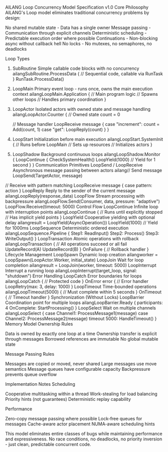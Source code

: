 AILANG Loop Concurrency Model Specification v1.0
Core Philosophy
AILANG's Loop model eliminates traditional concurrency problems by design:

No shared mutable state - Data has a single owner
Message passing - Communication through explicit channels
Deterministic scheduling - Predictable execution order where possible
Continuations - Non-blocking async without callback hell
No locks - No mutexes, no semaphores, no deadlocks

Loop Types
1. SubRoutine
Simple callable code blocks with no concurrency
ailangSubRoutine.ProcessData {
    // Sequential code, callable via RunTask
}
RunTask.ProcessData()
2. LoopMain
Primary event loop - runs once, owns the main execution context
ailangLoopMain.Application {
    // Main program logic
    // Spawns other loops
    // Handles primary coordination
}
3. LoopActor
Isolated actors with owned state and message handling
ailangLoopActor.Counter {
    // Owned state
    count = 0
    
    // Message handler
    LoopReceive message {
        case "increment": count = Add(count, 1)
        case "get": LoopReply(count)
    }
}
4. LoopStart
Initialization before main execution
ailangLoopStart.SystemInit {
    // Runs before LoopMain
    // Sets up resources
    // Initializes actors
}
5. LoopShadow
Background continuous loops
ailangLoopShadow.Monitor {
    LoopContinue {
        CheckSystemHealth()
        LoopYield(1000)  // Yield for 1 second
    }
}
Communication Primitives
LoopSend / LoopReceive
Asynchronous message passing between actors
ailang// Send message
LoopSend(TargetActor, message)

// Receive with pattern matching
LoopReceive message {
    case pattern: action
}
LoopReply
Reply to the sender of the current message
ailangLoopReply(response_data)
LoopFlow
Stream processing with backpressure
ailangLoopFlow.Send(Consumer, data, pressure: "adaptive")
LoopFlow.Receive(timeout: 5000)
Control Flow
LoopContinue
Infinite loop with interruption points
ailangLoopContinue {
    // Runs until explicitly stopped
    // Has implicit yield points
}
LoopYield
Cooperative yielding with optional delay
ailangresult = LoopYield(AsyncOperation())
LoopYield(1000)  // Yield for 1000ms
LoopSequence
Deterministic ordered execution
ailangLoopSequence.Pipeline {
    Step1: ReadInput()
    Step2: Process()
    Step3: WriteOutput()
}
LoopTransaction
Atomic operations with rollback
ailangLoopTransaction {
    // All operations succeed or all fail
    UpdateRecord(A)
    UpdateRecord(B)
} OnFailure {
    // Rollback handler
}
Lifecycle Management
LoopSpawn
Dynamic loop creation
ailangworker = LoopSpawn(LoopActor.Worker, initial_state)
LoopJoin
Wait for loop completion
ailangresult = LoopJoin(worker, timeout: 5000)
LoopInterrupt
Interrupt a running loop
ailangLoopInterrupt(target_loop, signal: "shutdown")
Error Handling
LoopCatch
Error boundaries for loops
ailangLoopCatch {
    // Protected code
} OnError error {
    // Error handler
    LoopRetry(max: 3, delay: 1000)
}
LoopTimeout
Time-bounded operations
ailangLoopTimeout(5000) {
    // Must complete within 5 seconds
} OnTimeout {
    // Timeout handler
}
Synchronization (Without Locks)
LoopBarrier
Coordination point for multiple loops
ailangLoopBarrier.Ready {
    participants: 4
    OnComplete: StartProcessing()
}
LoopSelect
Wait on multiple channels
ailangLoopSelect {
    case Channel1: ProcessMessage1(message)
    case Channel2: ProcessMessage2(message)
    timeout 5000: HandleTimeout()
}
Memory Model
Ownership Rules

Data is owned by exactly one loop at a time
Ownership transfer is explicit through messages
Borrowed references are immutable
No global mutable state

Message Passing Rules

Messages are copied or moved, never shared
Large messages use move semantics
Message queues have configurable capacity
Backpressure prevents queue overflow

Implementation Notes
Scheduling

Cooperative multitasking within a thread
Work-stealing for load balancing
Priority hints (not guarantees)
Deterministic replay capability

Performance

Zero-copy message passing where possible
Lock-free queues for messages
Cache-aware actor placement
NUMA-aware scheduling hints

This model eliminates entire classes of bugs while maintaining performance and expressiveness. No race conditions, no deadlocks, no priority inversion - just clean, predictable concurrent code.